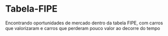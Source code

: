 # Tabela-FIPE
Encontrando oportunidades de mercado dentro da tabela FIPE, com carros que valorizaram e carros que perderam pouco valor ao decorre do tempo
